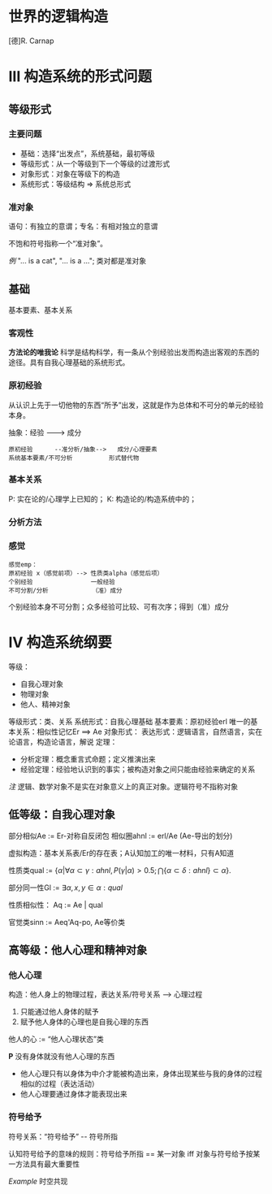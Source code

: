 # 世界的逻辑构造

[德]R. Carnap


# III 构造系统的形式问题

## 等级形式

### 主要问题

- 基础：选择“出发点”，系统基础，最初等级
- 等级形式：从一个等级到下一个等级的过渡形式
- 对象形式：对象在等级下的构造
- 系统形式：等级结构 => 系统总形式

### 准对象
语句：有独立的意谓；专名：有相对独立的意谓

不饱和符号指称一个“准对象”。

*例* "... is a cat", "... is a ..."; 类对都是准对象

## 基础

基本要素、基本关系

### 客观性
**方法论的唯我论**
科学是结构科学，有一条从个别经验出发而构造出客观的东西的途径。具有自我心理基础的系统形式。

### 原初经验
从认识上先于一切他物的东西“所予”出发，这就是作为总体和不可分的单元的经验本身。

抽象：经验 ---> 成分

```
原初经验      --准分析/抽象-->   成分/心理要素
系统基本要素/不可分析          形式替代物
```

### 基本关系
P: 实在论的/心理学上已知的；
K: 构造论的/构造系统中的；

### 分析方法


### 感觉

```
感觉emp：
原初经验 x（感觉前项）--> 性质类alpha（感觉后项）
个别经验                一般经验
不可分割/分析            （准）成分             
```

个别经验本身不可分割；众多经验可比较、可有次序；得到（准）成分

# IV 构造系统纲要

等级：
- 自我心理对象
- 物理对象
- 他人、精神对象

等级形式：类、关系
系统形式：自我心理基础
基本要素：原初经验erl
唯一的基本关系：相似性记忆Er  ==> Ae
对象形式：
表达形式：逻辑语言，自然语言，实在论语言，构造论语言，解说
定理：
- 分析定理：概念重言式命题；定义推演出来
- 经验定理：经验地认识到的事实；被构造对象之间只能由经验来确定的关系

*注* 逻辑、数学对象不是实在对象意义上的真正对象。逻辑符号不指称对象

## 低等级：自我心理对象

部分相似Ae := Er-对称自反闭包
相似圈ahnl := erl/Ae (Ae-导出的划分)

虚拟构造：基本关系表/Er的存在表；A认知加工的唯一材料，只有A知道

性质类qual := $\{\alpha|\forall\alpha\subset\gamma:ahnl, P(\gamma|\alpha)>0.5; \bigcap\{\alpha\subset \delta:ahnl\}\subset\alpha\}$.

部分同一性Gl := $\exists \alpha, x, y\in\alpha :qual$

性质相似性： Aq := Ae | qual

官觉类sinn := Aeq'Aq-po, Ae等价类

## 高等级：他人心理和精神对象

### 他人心理

构造：他人身上的物理过程，表达关系/符号关系 --> 心理过程

1. 只能通过他人身体的赋予
2. 赋予他人身体的心理也是自我心理的东西

他人的心 := “他人心理状态”类

**P** 没有身体就没有他人心理的东西
- 他人心理只有以身体为中介才能被构造出来，身体出现某些与我的身体的过程相似的过程（表达活动）
- 他人心理要通过身体才能表现出来

### 符号给予

符号关系：“符号给予” -- 符号所指

认知符号给予的意味的规则：符号给予所指 == 某一对象 iff 对象与符号给予按某一方法具有最大重要性

*Example* 时空共现

